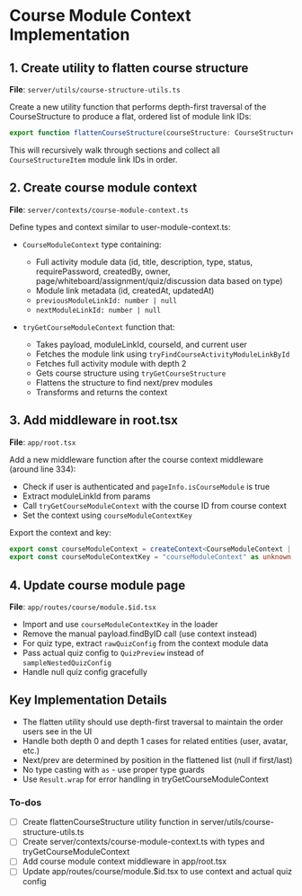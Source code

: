 <!-- 63a7e870-e611-4502-8104-f67d15708089 fb19f3fd-e45e-463b-a151-82321bff0937 -->
# Course Module Context Implementation

## 1. Create utility to flatten course structure

**File**: `server/utils/course-structure-utils.ts`

Create a new utility function that performs depth-first traversal of the CourseStructure to produce a flat, ordered list of module link IDs:

```typescript
export function flattenCourseStructure(courseStructure: CourseStructure): number[]
```

This will recursively walk through sections and collect all `CourseStructureItem` module link IDs in order.

## 2. Create course module context

**File**: `server/contexts/course-module-context.ts`

Define types and context similar to user-module-context.ts:

- `CourseModuleContext` type containing:
  - Full activity module data (id, title, description, type, status, requirePassword, createdBy, owner, page/whiteboard/assignment/quiz/discussion data based on type)
  - Module link metadata (id, createdAt, updatedAt)
  - `previousModuleLinkId: number | null`
  - `nextModuleLinkId: number | null`

- `tryGetCourseModuleContext` function that:
  - Takes payload, moduleLinkId, courseId, and current user
  - Fetches the module link using `tryFindCourseActivityModuleLinkById`
  - Fetches full activity module with depth 2
  - Gets course structure using `tryGetCourseStructure`
  - Flattens the structure to find next/prev modules
  - Transforms and returns the context

## 3. Add middleware in root.tsx

**File**: `app/root.tsx`

Add a new middleware function after the course context middleware (around line 334):

- Check if user is authenticated and `pageInfo.isCourseModule` is true
- Extract moduleLinkId from params
- Call `tryGetCourseModuleContext` with the course ID from course context
- Set the context using `courseModuleContextKey`

Export the context and key:

```typescript
export const courseModuleContext = createContext<CourseModuleContext | null>(null);
export const courseModuleContextKey = "courseModuleContext" as unknown as typeof courseModuleContext;
```

## 4. Update course module page

**File**: `app/routes/course/module.$id.tsx`

- Import and use `courseModuleContextKey` in the loader
- Remove the manual payload.findByID call (use context instead)
- For quiz type, extract `rawQuizConfig` from the context module data
- Pass actual quiz config to `QuizPreview` instead of `sampleNestedQuizConfig`
- Handle null quiz config gracefully

## Key Implementation Details

- The flatten utility should use depth-first traversal to maintain the order users see in the UI
- Handle both depth 0 and depth 1 cases for related entities (user, avatar, etc.)
- Next/prev are determined by position in the flattened list (null if first/last)
- No type casting with `as` - use proper type guards
- Use `Result.wrap` for error handling in tryGetCourseModuleContext

### To-dos

- [ ] Create flattenCourseStructure utility function in server/utils/course-structure-utils.ts
- [ ] Create server/contexts/course-module-context.ts with types and tryGetCourseModuleContext
- [ ] Add course module context middleware in app/root.tsx
- [ ] Update app/routes/course/module.$id.tsx to use context and actual quiz config